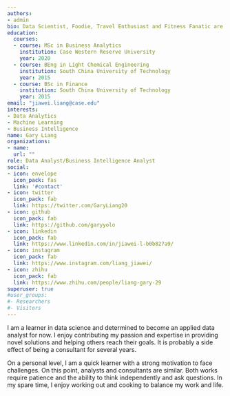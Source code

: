 ```yaml
---
authors:
- admin
bio: Data Scientist, Foodie, Travel Enthusiast and Fitness Fanatic are titles that I am working on to achieve.
education:
  courses:
  - course: MSc in Business Analytics
    institution: Case Western Reserve University
    year: 2020
  - course: BEng in Light Chemical Engineering
    institution: South China University of Technology
    year: 2015
  - course: BSc in Finance
    institution: South China University of Technology
    year: 2015
email: "jiawei.liang@case.edu"
interests:
- Data Analytics
- Machine Learning
- Business Intelligence
name: Gary Liang
organizations:
- name:
  url: ""
role: Data Analyst/Business Intelligence Analyst
social:
- icon: envelope
  icon_pack: fas
  link: '#contact'
- icon: twitter
  icon_pack: fab
  link: https://twitter.com/GaryLiang20
- icon: github
  icon_pack: fab
  link: https://github.com/garyyolo
- icon: linkedin
  icon_pack: fab
  link: https://www.linkedin.com/in/jiawei-l-b0b827a9/
- icon: instagram
  icon_pack: fab
  link: https://www.instagram.com/liang_jiawei/
- icon: zhihu
  icon_pack: fab
  link: https://www.zhihu.com/people/liang-gary-29
superuser: true
#user_groups:
#- Researchers
#- Visitors
---
```


I am a learner in data science and determined to become an applied data analyst for now. I enjoy contributing my passion and expertise in providing novel solutions and helping others reach their goals. It is probably a side effect of being a consultant for several years. 

On a personal level, I am a quick learner with a strong motivation to face challenges. On this point, analysts and consultants are similar. Both works require patience and the ability to think independently and ask questions. In my spare time, I enjoy working out and cooking to balance my work and life.


